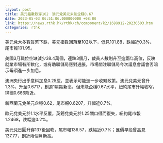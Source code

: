 ```yaml
---
layout: post
title: 美元指數跌穿102　澳元兌美元未能企穩0.67
date: 2023-05-03 06:51:06.000000000 +08:00
link: https://news.rthk.hk/rthk/ch/component/k2/1698912-20230503.htm
categories: rthk
---
```


美元兌大多數貨幣下跌，美元指數回落至102以下，低見101.88，跌幅近0.3%，尾市報101.95。

美國3月職位空缺減少38.4萬個，連跌3個月，裁員人數則升至逾兩年高位，反映就業市場有所軟化，或有助聯儲局應對通脹，市場關注聯儲局今次議息會議會否暗示毋須進一步加息。

澳洲央行出乎意料加息0.25厘，並表示可能進一步收緊政策。澳元兌美元曾升1.3%，升至0.6717，創逾1星期新高，但未能企穩0.67水平，紐約尾市升幅收窄，徘徊0.666附近。

新西蘭元兌美元企穩0.62，尾市報0.6207，升幅近0.7%。

歐元兌美元於1.1水平反覆，英鎊兌美元於1.25關口得而復失，紐約尾市報1.2468，跌幅逾0.2%。

美元兌日圓升穿137後回軟，尾市報136.57，跌幅近0.7%；匯價早段曾高見137.77，創近兩個月新高。
